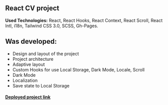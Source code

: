 ## React CV project
**Used Technologies:** React, React Hooks, React Context, React Scroll, React Intl, i18n, Tailwind CSS 3.0, SCSS, Gh-Pages.

## Was developed:
- Design and layout of the project
- Project architecture
- Adaptive layout
- Custom Hooks for use Local Storage, Dark Mode, Locale, Scroll
- Dark Mode
- Localization
- Save state to Local Storage

#### [Deployed project link](https://dimaxizisd-21.github.io/react_cv/)
